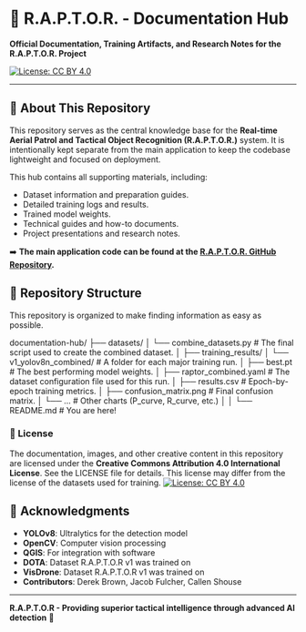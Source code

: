 # 🦅 R.A.P.T.O.R. - Documentation Hub

**Official Documentation, Training Artifacts, and Research Notes for the R.A.P.T.O.R. Project**

[![License: CC BY 4.0](https://licensebuttons.net/l/by/4.0/88x31.png)](https://creativecommons.org/licenses/by/4.0/)

---

## 🎯 About This Repository

This repository serves as the central knowledge base for the **Real-time Aerial Patrol and Tactical Object Recognition (R.A.P.T.O.R.)** system. It is intentionally kept separate from the main application to keep the codebase lightweight and focused on deployment.

This hub contains all supporting materials, including:
-   Dataset information and preparation guides.
-   Detailed training logs and results.
-   Trained model weights.
-   Technical guides and how-to documents.
-   Project presentations and research notes.

➡️ **The main application code can be found at the [R.A.P.T.O.R. GitHub Repository](https://github.com/happyylad/R.A.P.T.O.R).**

## 📂 Repository Structure

This repository is organized to make finding information as easy as possible.

documentation-hub/
├── datasets/
│ └── combine_datasets.py # The final script used to create the combined dataset.
│
├── training_results/
│ └── v1_yolov8n_combined/ # A folder for each major training run.
│ ├── best.pt # The best performing model weights.
│ ├── raptor_combined.yaml # The dataset configuration file used for this run.
│ ├── results.csv # Epoch-by-epoch training metrics.
│ ├── confusion_matrix.png # Final confusion matrix.
│ └── ... # Other charts (P_curve, R_curve, etc.)
│
│
└── README.md # You are here!

### 📄 License

The documentation, images, and other creative content in this repository are licensed under the **Creative Commons Attribution 4.0 International License**. See the LICENSE file for details. This license may differ from the license of the datasets used for training.
[![License: CC BY 4.0](https://licensebuttons.net/l/by/4.0/88x31.png)](https://creativecommons.org/licenses/by/4.0/)

## 🙏 Acknowledgments

- **YOLOv8**: Ultralytics for the detection model
- **OpenCV**: Computer vision processing
- **QGIS**: For integration with software
- **DOTA**: Dataset R.A.P.T.O.R v1 was trained on
- **VisDrone**: Dataset R.A.P.T.O.R v1 was trained on
- **Contributors**: Derek Brown, Jacob Fulcher, Callen Shouse
---

**R.A.P.T.O.R - Providing superior tactical intelligence through advanced AI detection** 🦅